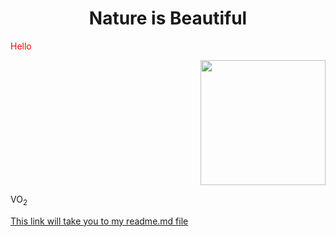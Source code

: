 <!DOCTYPE html>
<html>
<body>

<h1 align="center"> Nature is Beautiful </h1>

<p style=color:red;>Hello</p>
<p align="right">
<img src=https://i.etsystatic.com/38519983/r/il/972abf/4292746776/il_fullxfull.4292746776_6qgz.jpg width=200>

VO<sub>2


<a href="SubFolder1/ImageHere.md">This link will take you to my readme.md file</a>

</body>
</html>
